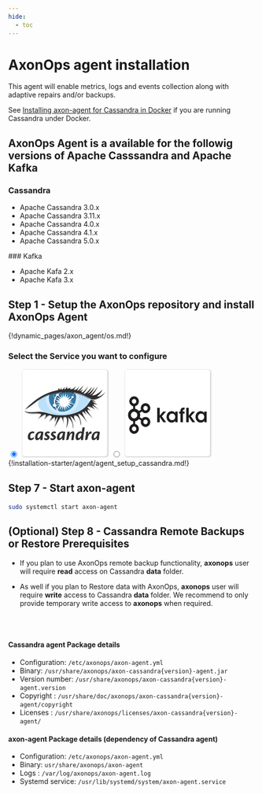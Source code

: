```yaml
---
hide:
  - toc
---
```


# AxonOps agent installation

This agent will enable metrics, logs and events collection along with adaptive repairs and/or backups.

See [Installing axon-agent for Cassandra in Docker](./docker.md) if you are running Cassandra under Docker.

## AxonOps Agent is a available for the followig versions of Apache Casssandra and Apache Kafka

### Cassandra
* Apache Cassandra 3.0.x
* Apache Cassandra 3.11.x
* Apache Cassandra 4.0.x
* Apache Cassandra 4.1.x
* Apache Cassandra 5.0.x

### Kafka
* Apache Kafa 2.x
* Apache Kafa 3.x


## Step 1 - Setup the AxonOps repository and install AxonOps Agent

{!dynamic_pages/axon_agent/os.md!}

### Select the Service you want to configure 
<label>
  <input type="radio" id="Cassandra" name="Service" onChange="updateService()" checked=true />
  <img src="/get_started/cassandra.png" class="skip-lightbox" width="180px" height="180px">
</label>
<label>
  <input type="radio" id="Kafka" name="Service" onChange="updateService()" />
  <img src="/get_started/kafka.png" class="skip-lightbox" width="180px" height="180px">
</label>

<div id="CassandraDiv" name="service_div">
    {!installation-starter/agent/agent_setup_cassandra.md!}
</div>

<div id="KafkaDiv" name="service_div" style="display:none">
    {!installation-starter/agent/agent_setup_kafka.md!}
</div>

## Step 7 - Start axon-agent
``` bash
sudo systemctl start axon-agent
```

<div id="CassandraDiv" name="service_div">

<h2>(Optional) Step 8 - Cassandra Remote Backups or Restore Prerequisites</h2>
<ul>
<li><p>If you plan to use AxonOps remote backup functionality, <strong>axonops</strong> user will require <strong>read</strong> access on Cassandra <strong>data</strong> folder.</p>
</li>
<li><p>As well if you plan to Restore data with AxonOps,  <strong>axonops</strong> user will require <strong>write</strong> access to Cassandra <strong>data</strong> folder. We recommend to only provide temporary write access to <strong>axonops</strong> when required.</p>
</li>
</ul>
<br/>
<br/>
<h4>Cassandra agent Package details</h4>
<ul>
<li>Configuration: <code>/etc/axonops/axon-agent.yml</code></li>
<li>Binary: <code>/usr/share/axonops/axon-cassandra{version}-agent.jar</code></li>
<li>Version number: <code>/usr/share/axonops/axon-cassandra{version}-agent.version</code></li>
<li>Copyright : <code>/usr/share/doc/axonops/axon-cassandra{version}-agent/copyright</code></li>
<li>Licenses : <code>/usr/share/axonops/licenses/axon-cassandra{version}-agent/</code></li>
</ul>
<h4>axon-agent Package details (dependency of Cassandra agent)</h4>
<ul>
<li>Configuration: <code>/etc/axonops/axon-agent.yml</code></li>
<li>Binary: <code>usr/share/axonops/axon-agent</code></li>
<li>Logs : <code>/var/log/axonops/axon-agent.log</code></li>
<li>Systemd service: <code>/usr/lib/systemd/system/axon-agent.service</code></li>
</ul>
</div>

<div id="KafkaDiv" name="service_div" style="display:none">
<br/>
<br/>
<h4>Kafka agent Package details</h4>
<ul>
<li>Configuration: <code>/etc/axonops/axon-agent.yml</code></li>
<li>Binary: <code>/usr/share/axonops/axon-kafka{version}-agent.jar</code></li>
<li>Version number: <code>/usr/share/axonops/axon-kafka{version}-agent.version</code></li>
<li>Copyright : <code>/usr/share/doc/axonops/axon-kafka{version}-agent/copyright</code></li>
<li>Licenses : <code>/usr/share/axonops/licenses/axon-kafka{version}-agent/</code></li>
</ul>
<h4>axon-agent Package details (dependency of Kafka agent)</h4>
<ul>
<li>Configuration: <code>/etc/axonops/axon-agent.yml</code></li>
<li>Binary: <code>usr/share/axonops/axon-agent</code></li>
<li>Logs : <code>/var/log/axonops/axon-agent.log</code></li>
<li>Systemd service: <code>/usr/lib/systemd/system/axon-agent.service</code></li>
</ul>
</div>


